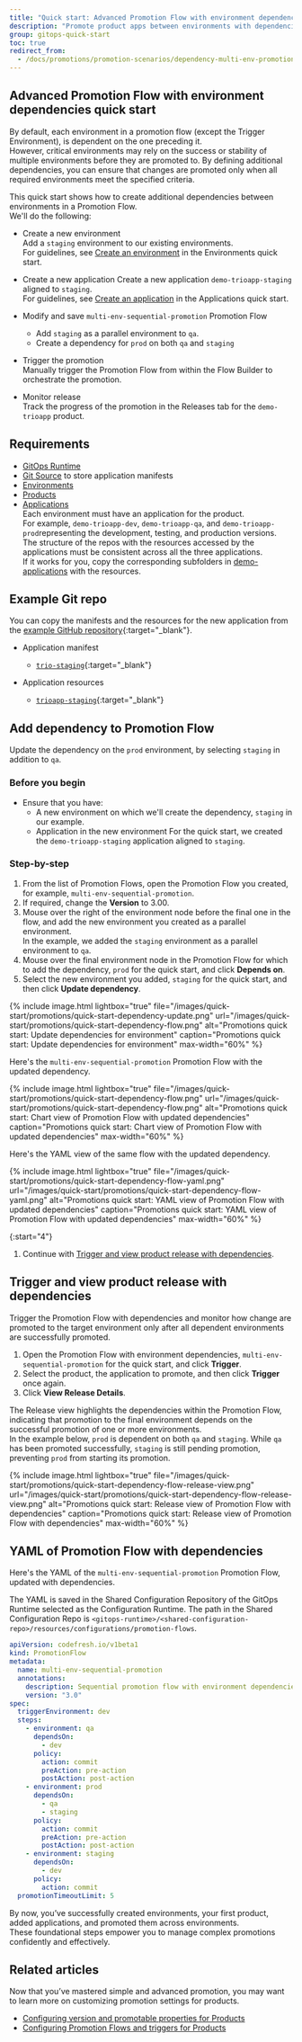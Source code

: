 ```yaml
---
title: "Quick start: Advanced Promotion Flow with environment dependencies"
description: "Promote product apps between environments with dependencies"
group: gitops-quick-start
toc: true
redirect_from:
  - /docs/promotions/promotion-scenarios/dependency-multi-env-promotion/
---
```



## Advanced Promotion Flow with environment dependencies quick start

By default, each environment in a promotion flow (except the Trigger Environment), is dependent on the one preceding it.  
However, critical environments may rely on the success or stability of multiple environments before they are promoted to. By defining additional dependencies, you can ensure that changes are promoted only when all required environments meet the specified criteria.

This quick start shows how to create additional dependencies between environments in a Promotion Flow.  
We'll do the following:
* Create a new environment   
  Add a `staging` environment to our existing environments.  
  For guidelines, see [Create an environment]({{site.baseurl}}/docs/gitops-quick-start/products/quick-start-gitops-environments/#create-an-environment) in the Environments quick start.

* Create a new application
  Create a new application `demo-trioapp-staging` aligned to `staging`.  
  For guidelines, see [Create an application]({{site.baseurl}}/docs/gitops-quick-start/products/create-app-ui/#create-your-first-application) in the Applications quick start.
 
* Modify and save `multi-env-sequential-promotion` Promotion Flow  
  * Add `staging` as a parallel environment to `qa`.
  * Create a dependency for `prod` on both `qa` and `staging` 
 
* Trigger the promotion  
  Manually trigger the Promotion Flow from within the Flow Builder to orchestrate the promotion.

* Monitor release  
  Track the progress of the promotion in the Releases tab for the `demo-trioapp` product.

## Requirements

* [GitOps Runtime]({{site.baseurl}}/docs/quick-start/gitops-quick-start/runtime/)
* [Git Source]({{site.baseurl}}/docs/gitops-quick-start/gitops-runtimes/create-git-source/) to store application manifests
* [Environments]({{site.baseurl}}/docs/gitops-quick-start/products/quick-start-gitops-environments/)  
* [Products]({{site.baseurl}}/docs/gitops-quick-start/products/quick-start-product-create/) 
* [Applications]({{site.baseurl}}/docs/gitops-quick-start/products/create-app-ui/)  
  Each environment must have an application for the product.  
  For example, `demo-trioapp-dev`, `demo-trioapp-qa`, and `demo-trioapp-prod`representing the development, testing, and production versions.
  The structure of the repos with the resources accessed by the applications must be consistent across all the three applications.   
  If it works for you, copy the corresponding subfolders in [demo-applications](https://github.com/codefresh-sandbox/codefresh-quickstart-demo/tree/main/demo-applications) with the resources.




## Example Git repo

You can copy the manifests and the resources for the new application from the [example GitHub repository](https://github.com/codefresh-sandbox/codefresh-quickstart-demo){:target="\_blank"}.

* Application manifest
  * [`trio-staging`](https://github.com/codefresh-sandbox/codefresh-quickstart-demo/tree/main/argocd-app-manifests/trio-staging){:target="\_blank"}

* Application resources
  * [`trioapp-staging`](https://github.com/codefresh-sandbox/codefresh-quickstart-demo/tree/main/demo-applications/trioapp-staging){:target="\_blank"}



## Add dependency to Promotion Flow
Update the dependency on the `prod` environment, by selecting `staging` in addition to `qa`.

### Before you begin
* Ensure that you have: 
    * A new environment on which we'll create the dependency, `staging` in our example. 
    * Application in the new environment 
      For the quick start, we created the `demo-trioapp-staging` application aligned to `staging`. 


### Step-by-step
1. From the list of Promotion Flows, open the Promotion Flow you created, for example, `multi-env-sequential-promotion`.
1. If required, change the **Version** to 3.00.
1. Mouse over the right of the environment node before the final one in the flow, and add the new environment you created as a parallel environment.  
  In the example, we added the `staging` environment as a parallel environment to `qa`.  
1. Mouse over the final environment node in the Promotion Flow for which to add the dependency, `prod` for the quick start, and click **Depends on**.  
1. Select the new environment you added, `staging` for the quick start, and then click **Update dependency**.

{% include 
image.html 
lightbox="true" 
file="/images/quick-start/promotions/quick-start-dependency-update.png" 
url="/images/quick-start/promotions/quick-start-dependency-flow.png"
alt="Promotions quick start: Update dependencies for environment" 
caption="Promotions quick start: Update dependencies for environment"
max-width="60%"
%}


Here's the `multi-env-sequential-promotion` Promotion Flow with the updated dependency.

{% include 
image.html 
lightbox="true" 
file="/images/quick-start/promotions/quick-start-dependency-flow.png" 
url="/images/quick-start/promotions/quick-start-dependency-flow.png"
alt="Promotions quick start: Chart view of Promotion Flow with updated dependencies" 
caption="Promotions quick start: Chart view of Promotion Flow with updated dependencies"
max-width="60%"
%}

Here's the YAML view of the same flow with the updated dependency.

{% include 
image.html 
lightbox="true" 
file="/images/quick-start/promotions/quick-start-dependency-flow-yaml.png" 
url="/images/quick-start/promotions/quick-start-dependency-flow-yaml.png"
alt="Promotions quick start: YAML view of Promotion Flow with updated dependencies" 
caption="Promotions quick start: YAML view of Promotion Flow with updated dependencies"
max-width="60%"
%}

{:start="4"}
1. Continue with [Trigger and view product release with dependencies](#trigger-and-view-product-release-with-dependencies).

## Trigger and view product release with dependencies
Trigger the Promotion Flow with dependencies and monitor how change are promoted to the target environment only after all dependent environments are successfully promoted.

1. Open the Promotion Flow with environment dependencies, `multi-env-sequential-promotion` for the quick start, and click **Trigger**.
1. Select the product, the application to promote, and then click **Trigger** once again. 
1. Click **View Release Details**.

The Release view highlights the dependencies within the Promotion Flow, indicating that promotion to the final environment depends on the successful promotion of one or more environments.  
In the example below, `prod` is dependent on both `qa` and `staging`. While `qa` has been promoted successfully, `staging` is still pending promotion, preventing `prod` from starting its promotion.


{% include 
image.html 
lightbox="true" 
file="/images/quick-start/promotions/quick-start-dependency-flow-release-view.png" 
url="/images/quick-start/promotions/quick-start-dependency-flow-release-view.png"
alt="Promotions quick start: Release view of Promotion Flow with dependencies" 
caption="Promotions quick start: Release view of Promotion Flow with dependencies"
max-width="60%"
%}

## YAML of Promotion Flow with dependencies
Here's the YAML of the `multi-env-sequential-promotion` Promotion Flow, updated with dependencies.


The YAML is saved in the Shared Configuration Repository of the GitOps Runtime selected as the Configuration Runtime.
The path in the Shared Configuration Repo is `<gitops-runtime>/<shared-configuration-repo>/resources/configurations/promotion-flows`.

```yaml
apiVersion: codefresh.io/v1beta1
kind: PromotionFlow
metadata:
  name: multi-env-sequential-promotion
  annotations:
    description: Sequential promotion flow with environment dependencies
    version: "3.0"
spec:
  triggerEnvironment: dev
  steps:
    - environment: qa
      dependsOn:
        - dev
      policy:
        action: commit
        preAction: pre-action
        postAction: post-action
    - environment: prod
      dependsOn:
        - qa
        - staging
      policy:
        action: commit
        preAction: pre-action
        postAction: post-action
    - environment: staging
      dependsOn:
        - dev
      policy:
        action: commit
  promotionTimeoutLimit: 5
```


By now, you’ve successfully created environments, your first product, added applications, and promoted them across environments.  
These foundational steps empower you to manage complex promotions confidently and effectively.

## Related articles
Now that you’ve mastered simple and advanced promotion, you may want to learn more on customizing promotion settings for products. 
* [Configuring version and promotable properties for Products]({{site.baseurl}}/docs/products/promotion-version-properties/)  
* [Configuring Promotion Flows and triggers for Products]({{site.baseurl}}/docs/products/promotion-flow-triggers/)   



 
 